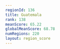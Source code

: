 ```yaml
---
regionId: 136
title: Guatemala
rank: 138
meanScore: 65.22
globalMeanScore: 68.78
numRegions: 220
layout: region_score
---
```

